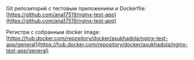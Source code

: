Git репозиторий с тестовым приложением и Dockerfile: [https://github.com/ana17519/nginx-test-app](https://github.com/ana17519/nginx-test-app)

Регистри с собранным docker image: [https://hub.docker.com/repository/docker/asukhadola/nginx-test-app/general](https://hub.docker.com/repository/docker/asukhadola/nginx-test-app/general)





